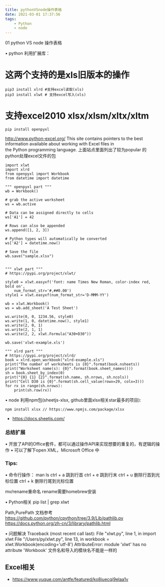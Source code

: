 ```yaml
---
title: pythonVSnode操作表格
date: 2021-03-01 17:37:56
tags:
    - Python
    - node
---
```

01 python VS node 操作表格

• python 利用扩展库：
# 这两个支持的是xls旧版本的操作
```
pip3 install xlrd #支持excel读取(xls)
pip3 install xlwt # 支持excel写入(xls)
```
# 支持excel2010 xlsx/xlsm/xltx/xltm
```
pip install openpyxl
```
http://www.python-excel.org/  This site contains pointers to the best information available about working with Excel files in the Python programming language.
上面站点里面列出了较为popular 的 python处理excel文件的包

```
import xlwt
import xlrd
from openpyxl import Workbook
from datetime import datetime

""" openpyxl part """
wb = Workbook()

# grab the active worksheet
ws = wb.active

# Data can be assigned directly to cells
ws['A1'] = 42

# Rows can also be appended
ws.append([1, 2, 3])

# Python types will automatically be converted
ws['A2'] = datetime.now()

# Save the file
wb.save("sample.xlsx")


""" xlwt part """
# https://pypi.org/project/xlwt/

style0 = xlwt.easyxf('font: name Times New Roman, color-index red, bold on',
    num_format_str='#,##0.00')
style1 = xlwt.easyxf(num_format_str='D-MMM-YY')

wb = xlwt.Workbook()
ws = wb.add_sheet('A Test Sheet')

ws.write(0, 0, 1234.56, style0)
ws.write(1, 0, datetime.now(), style1)
ws.write(2, 0, 1)
ws.write(2, 1, 1)
ws.write(2, 2, xlwt.Formula("A30+D30"))

wb.save('xlwt-example.xls')

""" xlrd part """
# https://pypi.org/project/xlrd/
book = xlrd.open_workbook("xlrd-example.xls")
print("The number of worksheets is {0}".format(book.nsheets))
print("Worksheet name(s): {0}".format(book.sheet_names()))
sh = book.sheet_by_index(0)
print("{0} {1} {2}".format(sh.name, sh.nrows, sh.ncols))
print("Cell D30 is {0}".format(sh.cell_value(rowx=29, colx=3)))
for rx in range(sh.nrows):
    print(sh.row(rx))

```

• node 利用npm包(sheetjs-xlsx, github里面xlsx相关star最多的项目):
```
npm install xlsx // https://www.npmjs.com/package/xlsx
```
- https://docs.sheetjs.com/






### 总结扩展
• 开放了API的Office套件，都可以通过操作API来实现想要的重复的，有逻辑的操作
• 可以了解下open XML，Microsoft Office 中

### Tips:

• 命令行操作：
man ls
ctrl + a 跳到行首
ctrl + e 跳到行末
ctrl + u 删除行首到光标位置
ctrl + k 删除行尾到光标位置

mv/rename重命名
rename需要homebrew安装

• Python相关
pip list | grep xlwt

Path,PurePath
文档参考
https://github.com/python/cpython/tree/3.9/Lib/pathlib.py
https://docs.python.org/zh-cn/3/library/pathlib.html


• 问题解决
Traceback (most recent call last):
  File "xlwt.py", line 1, in <module>
    import xlwt
  File "/Users/py/xlwt.py", line 13, in <module>
    workbook = xlwt.Workbook(encoding='utf-8')
AttributeError: module 'xlwt' has no attribute 'Workbook'
文件名和导入的模块名不能是一样的


## Excel相关
- https://www.yuque.com/antfe/featured/ko8iuecqi9elaa1v